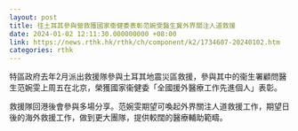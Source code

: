 ```yaml
---
layout: post
title: 往土耳其參與營救獲國家衞健委表彰范婉雯醫生冀外界關注人道救援
date: 2024-01-02 12:11:30.000000000 +08:00
link: https://news.rthk.hk/rthk/ch/component/k2/1734607-20240102.htm
categories: rthk
---
```


特區政府去年2月派出救援隊參與土耳其地震災區救援，參與其中的衞生署顧問醫生范婉雯上周五在北京，榮獲國家衞健委「全國援外醫療工作先進個人」表彰。

救援隊回港後會參與多場分享。范婉雯期望可喚起外界關注人道救援工作，期望日後的海外救援工作，做到更大團隊，提供較闊的醫療輔助範疇。
